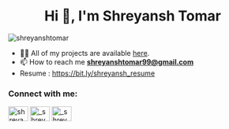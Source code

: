 <h1 align="center">Hi 👋, I'm Shreyansh Tomar</h1>
<p align="left"> <img src="https://komarev.com/ghpvc/?username=shreyanshtomar&label=Profile%20views&color=0e75b6&style=flat" alt="shreyanshtomar" /> </p>

- 👨‍💻 All of my projects are available [here](https://github.com/shreyanshtomar?tab=repositories).
- 📫 How to reach me **shreyanshtomar99@gmail.com**
- Resume : https://bit.ly/shreyansh_resume

<h3 align="left">Connect with me:</h3>
<p align="left">
<a href="https://linkedin.com/in/shreyansh-tomar" target="blank"><img align="center" src="https://raw.githubusercontent.com/rahuldkjain/github-profile-readme-generator/master/src/images/icons/Social/linked-in-alt.svg" alt="shreyansh-tomar" height="30" width="40" /></a>
<a href="https://instagram.com/_shreyansh_tomar" target="blank"><img align="center" src="https://raw.githubusercontent.com/rahuldkjain/github-profile-readme-generator/master/src/images/icons/Social/instagram.svg" alt="_shreyansh_tomar" height="30" width="40" /></a>
  <a href="https://twitter.com/_shreyanshtomar" target="blank"><img align="center" src="https://raw.githubusercontent.com/rahuldkjain/github-profile-readme-generator/master/src/images/icons/Social/twitter.svg" alt="_shreyanshtomar" height="30" width="40" /></a>
</p>




